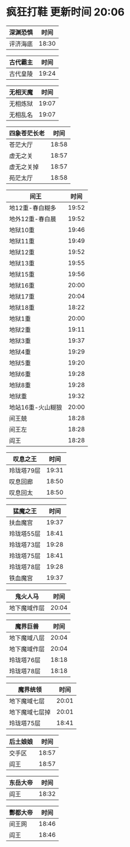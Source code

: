 # 疯狂打鞋 更新时间 20:06

| 深渊恐惧   | 时间    |
|--------|-------|
| 评济海底 | 18:30 |

| 古代霸主   | 时间    |
|--------|-------|
| 古代皇陵 | 19:24 |

| 无相天魔   | 时间    |
|--------|-------|
| 无相炼狱 | 19:07 |
| 无相乱名 | 19:07 |

| 四象苍茫长老   | 时间    |
|--------|-------|
| 苍茫大厅 | 18:58 |
| 虚无之关 | 18:57 |
| 虚无之关掉 | 18:57 |
| 苑茫太厅 | 18:58 |

| 间王   | 时间    |
|--------|-------|
| 地12重-春白糊多 | 19:52 |
| 地外12重-春白晨 | 19:52 |
| 地狱10重 | 19:46 |
| 地狱11重 | 19:49 |
| 地狱12重 | 19:52 |
| 地狱13重 | 19:55 |
| 地狱15重 | 19:56 |
| 地狱16重 | 20:00 |
| 地狱17重 | 20:04 |
| 地狱18重 | 18:22 |
| 地狱1重 | 20:00 |
| 地狱2重 | 19:11 |
| 地狱3重 | 19:37 |
| 地狱4重 | 19:29 |
| 地狱5重 | 19:20 |
| 地狱6重 | 19:28 |
| 地狱8重 | 19:28 |
| 地狱重 | 19:32 |
| 地站16重-火山糊狼 | 20:00 |
| 间王兢 | 18:28 |
| 间王左 | 18:28 |
| 阎王 | 18:28 |

| 叹息之王   | 时间    |
|--------|-------|
| 玲珑塔79层 | 19:31 |
| 叹息回廊 | 18:50 |
| 叹息回太 | 18:50 |

| 猛魔之王   | 时间    |
|--------|-------|
| 扶血魔宫 | 19:37 |
| 玲珑塔55层 | 18:41 |
| 玲珑塔73层 | 19:28 |
| 玲珑塔75层 | 18:41 |
| 玲珑塔78层 | 19:28 |
| 铁血魔宫 | 19:37 |

| 鬼火人马   | 时间    |
|--------|-------|
| 地下魔域作层 | 20:04 |

| 魔界巨兽   | 时间    |
|--------|-------|
| 地下魔域八层 | 20:04 |
| 地下魔域作层 | 20:04 |
| 玲珑塔76层 | 18:18 |
| 玲珑塔78层 | 18:18 |

| 魔界统领   | 时间    |
|--------|-------|
| 地下魔域七层 | 20:01 |
| 地下魔域七层掉 | 20:01 |
| 玲珑塔75层 | 18:41 |

| 后土娘娘   | 时间    |
|--------|-------|
| 交手区 | 18:57 |
| 阎王 | 18:57 |

| 东岳大帝   | 时间    |
|--------|-------|
| 阎王 | 18:32 |

| 酆都大帝   | 时间    |
|--------|-------|
| 间王网 | 18:46 |
| 阎王 | 18:46 |